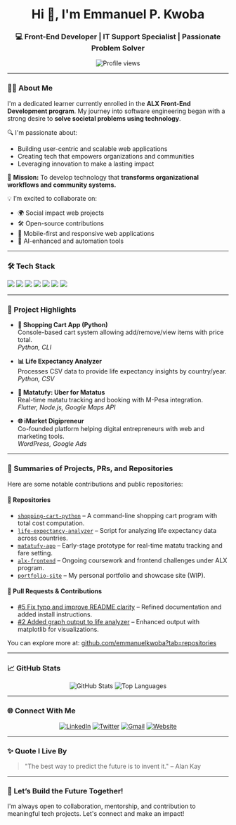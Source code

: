 <!-- Header Section -->
<h1 align="center">Hi 👋, I'm Emmanuel P. Kwoba</h1>
<h3 align="center">💻 Front-End Developer | IT Support Specialist | Passionate Problem Solver</h3>

<p align="center">
  <img src="https://komarev.com/ghpvc/?username=emmanuelkwoba&label=Profile%20views&color=0e75b6&style=flat" alt="Profile views" />
</p>

---

### 🧑‍💻 About Me

I'm a dedicated learner currently enrolled in the **ALX Front-End Development program**. My journey into software engineering began with a strong desire to **solve societal problems using technology**.

🔍 I'm passionate about:
- Building user-centric and scalable web applications  
- Creating tech that empowers organizations and communities  
- Leveraging innovation to make a lasting impact  

🎯 **Mission:** To develop technology that **transforms organizational workflows and community systems.**

💡 I’m excited to collaborate on:
- 🌍 Social impact web projects  
- 🛠 Open-source contributions  
- 📱 Mobile-first and responsive web applications  
- 🧠 AI-enhanced and automation tools

---

### 🛠️ Tech Stack

<p>
  <img src="https://img.shields.io/badge/HTML5-E34F26?logo=html5&logoColor=white" />
  <img src="https://img.shields.io/badge/CSS3-1572B6?logo=css3&logoColor=white" />
  <img src="https://img.shields.io/badge/JavaScript-F7DF1E?logo=javascript&logoColor=black" />
  <img src="https://img.shields.io/badge/React-20232A?logo=react&logoColor=61DAFB" />
  <img src="https://img.shields.io/badge/Python-3776AB?logo=python&logoColor=white" />
  <img src="https://img.shields.io/badge/Git-F05032?logo=git&logoColor=white" />
  <img src="https://img.shields.io/badge/GitHub-181717?logo=github&logoColor=white" />
</p>

---

### 🚀 Project Highlights

- **🛒 Shopping Cart App (Python)**  
  Console-based cart system allowing add/remove/view items with price total.  
  _Python, CLI_

- **📊 Life Expectancy Analyzer**  
  Processes CSV data to provide life expectancy insights by country/year.  
  _Python, CSV_

- **🚌 Matatufy: Uber for Matatus**  
  Real-time matatu tracking and booking with M-Pesa integration.  
  _Flutter, Node.js, Google Maps API_

- **🌐 iMarket Digipreneur**  
  Co-founded platform helping digital entrepreneurs with web and marketing tools.  
  _WordPress, Google Ads_

---

### 📌 Summaries of Projects, PRs, and Repositories

Here are some notable contributions and public repositories:

#### 🔷 Repositories
- [`shopping-cart-python`](https://github.com/emmanuelkwoba/shopping-cart-python) – A command-line shopping cart program with total cost computation.
- [`life-expectancy-analyzer`](https://github.com/emmanuelkwoba/life-expectancy-analyzer) – Script for analyzing life expectancy data across countries.
- [`matatufy-app`](https://github.com/emmanuelkwoba/matatufy-app) – Early-stage prototype for real-time matatu tracking and fare setting.
- [`alx-frontend`](https://github.com/emmanuelkwoba/alx-frontend) – Ongoing coursework and frontend challenges under ALX program.
- [`portfolio-site`](https://github.com/emmanuelkwoba/portfolio-site) – My personal portfolio and showcase site (WIP).

#### 🔁 Pull Requests & Contributions
- [#5 Fix typo and improve README clarity](https://github.com/emmanuelkwoba/shopping-cart-python/pull/5) – Refined documentation and added install instructions.
- [#2 Added graph output to life analyzer](https://github.com/emmanuelkwoba/life-expectancy-analyzer/pull/2) – Enhanced output with matplotlib for visualizations.

You can explore more at: [github.com/emmanuelkwoba?tab=repositories](https://github.com/emmanuelkwoba?tab=repositories)

---

### 📈 GitHub Stats

<p align="center">
  <img src="https://github-readme-stats.vercel.app/api?username=petitkwoba&show_icons=true&theme=default" alt="GitHub Stats" />
  <img src="https://github-readme-stats.vercel.app/api/top-langs/?username=petitkwoba&layout=compact&theme=default" alt="Top Languages" />
</p>

---

### 🌐 Connect With Me

<p align="center">
  <a href="linkedin.com/in/emmanuel-petit-kwoba/" target="_blank"><img src="https://img.shields.io/badge/LinkedIn-0A66C2?logo=linkedin&logoColor=white" alt="LinkedIn"/></a>
  <a href="https://x.com/Ptech_Kenya" target="_blank"><img src="https://img.shields.io/badge/Twitter-1DA1F2?logo=twitter&logoColor=white" alt="Twitter"/></a>
  <a href="mailto:kwobapetit@gmail.com"><img src="https://img.shields.io/badge/Email-D14836?logo=gmail&logoColor=white" alt="Gmail"/></a>
  <a href="https://petitportfolio.netlify.app/" target="_blank"><img src="https://img.shields.io/badge/Website-000000?logo=vercel&logoColor=white" alt="Website"/></a>
</p>

---

### ✨ Quote I Live By

> "The best way to predict the future is to invent it." – Alan Kay

---

### 🔭 Let’s Build the Future Together!

I'm always open to collaboration, mentorship, and contribution to meaningful tech projects. Let's connect and make an impact!
